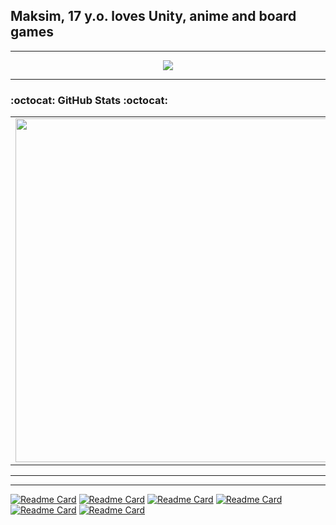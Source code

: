 ## Maksim, 17 y.o. loves Unity, anime and board games




  
* * *

<p align="center">
      <img src="https://github-readme-streak-stats-eight.vercel.app/?user=MaksimSazanovich&theme=dark-smoky"/>
  </p>

 * * *
 
###  :octocat: **GitHub Stats** :octocat:

<p align="center">
  <table>
  <tr>
      <td><img width="550px" align="left" src="https://github-readme-stats.vercel.app/api?username=MaksimSazanovich&hide_border=true&count_private=false&layout=compact&hide_title=true&show_icons=true&title_color=edf5e1&icon_color=edf5e1&text_color=66fcf1&bg_color=0b0c10&border_color=c5c6c7"/></td>
      <td><img src="https://github-readme-stats.vercel.app/api/top-langs/?username=MaksimSazanovich&hide=html&layout=compact&hide_border=true&hide_title=false&text_color=66fcf1&bg_color=0b0c10&border_color=66fcf1&icon_color=edf5e1&line_color=edf5e1&hide_progress=false&title_color=edf5e1"/></td>
  </tr>   
</table>
</p>



* * *



* * *

[![Readme Card](https://github-readme-stats.vercel.app/api/pin/?username=MaksimSazanovich&repo=RaftProtection&description_lines_count=2&show_icons=true&title_color=edf5e1&icon_color=edf5e1&text_color=66fcf1&bg_color=0b0c10&border_color=c5c6c7"/)](https://github.com/MaksimSazanovich/RaftProtection)
[![Readme Card](https://github-readme-stats.vercel.app/api/pin/?username=MaksimSazanovich&repo=Unity2DTemplate&description_lines_count=2&show_icons=true&title_color=edf5e1&icon_color=edf5e1&text_color=66fcf1&bg_color=0b0c10&border_color=c5c6c7"/)](https://github.com/MaksimSazanovich/Unity2DTemplate)
[![Readme Card](https://github-readme-stats.vercel.app/api/pin/?username=MaksimSazanovich&repo=NewCodeCats&description_lines_count=2&show_icons=true&title_color=edf5e1&icon_color=edf5e1&text_color=66fcf1&bg_color=0b0c10&border_color=c5c6c7"/)](https://github.com/MaksimSazanovich/NewCodeCats)
[![Readme Card](https://github-readme-stats.vercel.app/api/pin/?username=MaksimSazanovich&repo=BounceAndCollect&description_lines_count=2&show_icons=true&title_color=edf5e1&icon_color=edf5e1&text_color=66fcf1&bg_color=0b0c10&border_color=c5c6c7"/)](https://github.com/MaksimSazanovich/BounceAndCollect)
[![Readme Card](https://github-readme-stats.vercel.app/api/pin/?username=MaksimSazanovich&repo=AirWar&description_lines_count=2&show_icons=true&title_color=edf5e1&icon_color=edf5e1&text_color=66fcf1&bg_color=0b0c10&border_color=c5c6c7"/)](https://github.com/MaksimSazanovich/AirWar)
[![Readme Card](https://github-readme-stats.vercel.app/api/pin/?username=MaksimSazanovich&repo=BulletMaster&description_lines_count=2&show_icons=true&title_color=edf5e1&icon_color=edf5e1&text_color=66fcf1&bg_color=0b0c10&border_color=c5c6c7"/)](https://github.com/MaksimSazanovich/BulletMaster)
